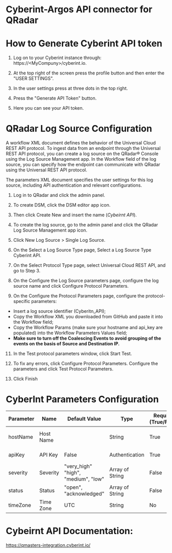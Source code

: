 
# Cyberint-Argos API connector for QRadar

# How to Generate Cyberint API token

1. Log on to your Cyberint instance through: https://\<MyCompuny>/cyberint.io.

2. At the top right of the screen press the profile button and then enter the "USER SETTINGS".

3. In the user settings press at three dots in the top right.

4. Press the "Generate API Token" button.

5. Here you can see your API token.

# QRadar Log Source Configuration
A workflow XML document defines the behavior of the Universal Cloud REST API protocol. To ingest data from an endpoint through the Universal REST API protocol, you can create a log source on the QRadar® Console using the Log Source Management app. In the Workflow field of the log source, you can specify how the endpoint can communicate with QRadar using the Universal REST API protocol.

The parameters XML document specifies the user settings for this log source, including API authentication and relevant configurations.

1. Log in to QRadar and click the admin panel.

2. To create DSM, click the DSM editor app icon.

3. Then click Create New and insert the name (_Cybeirnt API_).

4. To create the log source, go to the admin panel and click the QRadar Log Source Management app icon.

5. Click New Log Source > Single Log Source.

6. On the Select a Log Source Type page, Select a Log Source Type Cyberint API.

7. On the Select Protocol Type page, select Universal Cloud REST API, and go to Step 3.

8. On the Configure the Log Source parameters page, configure the log source name and click Configure Protocol Parameters.

9. On the Configure the Protocol Parameters page, configure the protocol-specific parameters:
 - Insert a log source identifier (Cyberitn_API);
 - Copy the Workflow XML you downloaded from GitHub and paste it into the Workflow field;
 - Copy the Workflow Params (make sure your hostname and api_key are populated) into the Workflow Parameters Values field;
 - **Make sure to turn off the Coalescing Events to avoid grouping of the events on the basis of Source and Destination IP.**

11. In the Test protocol parameters window, click Start Test.

12. To fix any errors, click Configure Protocol Parameters. Configure the parameters and click Test Protocol Parameters.

13. Click Finish

# CyberInt Parameters Configuration
Parameter                           | Name | Default Value | Type | Required (True/False) | Description
---                                 | --- | --- | --- |--- |---
hostName                            | Host Name |  | String | True | URL of your Cyberint instance. for example: https://**test**.cyberint.io
apiKey                             | API Key | False | Authentication | True | Cyberint API token for QRadar.
severity                            | Severity | "very_high" "high", "medium", "low" | Array of String | False | You can specify the alert severity to pull.
status                              | Status | "open", "acknowledged" | Array of String | False | You can specify the alert status to pull.
| timeZone    | Time Zone             | UTC      | String         | No             | Time zone selection.                             |

# Cybeirnt API Documentation:
https://qmasters-integration.cyberint.io/

